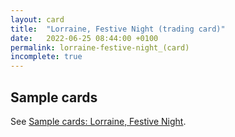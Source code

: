 ```yaml
---
layout: card
title:  "Lorraine, Festive Night (trading card)"
date:   2022-06-25 08:44:00 +0100
permalink: lorraine-festive-night_(card)
incomplete: true
---
```


## Sample cards

See [Sample cards: Lorraine, Festive Night](/lorraine-festive-night-samples).